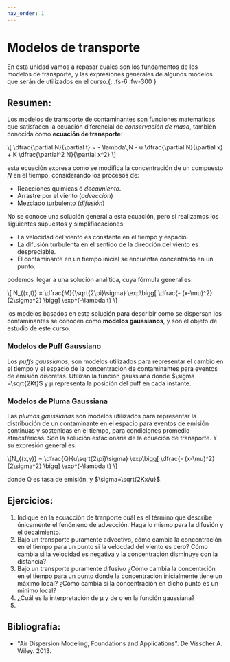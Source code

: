 ```yaml
---
nav_order: 1
---
```


# Modelos de transporte
En esta unidad vamos a repasar cuales son los fundamentos de los modelos de transporte, y las expresiones generales de algunos modelos que serán de utilizados en el curso.{: .fs-6 .fw-300 }

<!-- center><iframe max-width="400" aspect-ratio="0.5625" src="https://www.youtube.com/embed/MUQfKFzIOeU" frameborder="0" allow="accelerometer; autoplay; encrypted-media; gyroscope; picture-in-picture" 
allowfullscreen>
</iframe></center -->


## Resumen:
Los modelos de transporte de contaminantes son funciones matemáticas que satisfacen la ecuación diferencial de *conservación de masa*, también conocida como **ecuación de transporte**:

<p>
\[ \dfrac{\partial N}{\partial t} =  - \lambda\,N - u \dfrac{\partial N}{\partial x} + K \dfrac{\partial^2 N}{\partial x^2} \]
</p>

esta ecuación expresa como se modifica la concentración de un compuesto *N* en el tiempo, considerando los procesos de:
+ Reacciones químicas ó *decaimiento*.
+ Arrastre por el viento (*advección*)
+ Mezclado turbulento (*difusión*)

No se conoce una solución general a esta ecuación, pero si realizamos los siguientes supuestos y simplifiacaciones:
- La velocidad del viento es constante en el tiempo y espacio.
- La difusión turbulenta en el sentido de la dirección del viento es despreciable.
- El contaminante en un tiempo inicial se encuentra concentrado en un punto.

podemos llegar a una solución analítica, cuya fórmula general es:

<p>
\[ N_{(x,t)} = \dfrac{M}{\sqrt{2\pi}\sigma} \exp\bigg[ \dfrac{- (x-\mu)^2}{2\sigma^2}  \bigg] \exp^{-\lambda t} \]
</p>

los modelos basados en esta solución para describir como se dispersan los contaminantes se conocen como **modelos gaussianos**, y son el objeto de estudio de este curso.

### Modelos de Puff Gaussiano

Los *puffs gaussianos*, son modelos utilizados para representar el cambio en el tiempo y el espacio de la concentración de contaminantes para eventos de emisión discretas.
Utilizan la función gaussiana donde $\sigma =\sqrt{2Kt}$ y &mu; representa la posición del puff en cada instante.

### Modelos de Pluma Gaussiana
Las *plumas gaussianas* son modelos utilizados para representar la distribución de un contaminante en el espacio para eventos de emisión continuas y sostenidas en el tiempo, para condiciones promedio atmosféricas. 
Son la solución estacionaria de la ecuación de transporte. Y su expresión general es:

<p>
\[N_{(x,y)} = \dfrac{Q}{u\sqrt{2\pi}\sigma} \exp\bigg[ \dfrac{- (x-\mu)^2}{2\sigma^2}  \bigg] \exp^{-\lambda t} \]
</p>

donde Q es tasa de emisión, y $\sigma=\sqrt{2Kx/u}$.

## Ejercicios:

1. Indique en la ecuacción de tranporte cuál es el término que describe únicamente el fenómeno de advección. Haga lo mismo para la difusión y el decaimiento.
2. Bajo un transporte puramente advectivo, cómo cambia la concentración en el tiempo para un punto si la velocdad del viento es cero? Cómo cambia si la velocidad es negativa y la concentración disminuye con la distancia?
3. Bajo un transporte puramente difusivo ¿Cómo cambia la concentrción en el tiempo para un punto donde la concentración inicialmente tiene un máximo local? ¿Cómo cambia si la concentración en dicho punto es un mínimo local?
4. ¿Cuál es la interpretación de &mu; y de &sigma; en la función gaussiana?
5. 


## Bibliografía:
- "Air Dispersion Modeling, Foundations and Applications". De Visscher A. Wiley. 2013.

